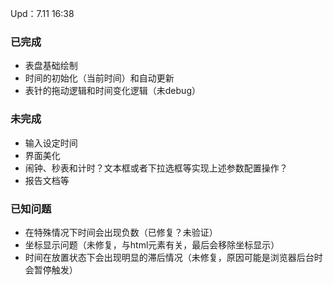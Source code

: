 Upd：7.11 16:38

### 已完成
- 表盘基础绘制
- 时间的初始化（当前时间）和自动更新
- 表针的拖动逻辑和时间变化逻辑（未debug）

### 未完成
- 输入设定时间
- 界面美化
- 闹钟、秒表和计时？文本框或者下拉选框等实现上述参数配置操作？
- 报告文档等

### 已知问题
- 在特殊情况下时间会出现负数（已修复？未验证）
- 坐标显示问题（未修复，与html元素有关，最后会移除坐标显示）
- 时间在放置状态下会出现明显的滞后情况（未修复，原因可能是浏览器后台时会暂停触发）
